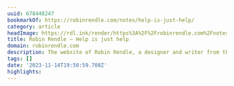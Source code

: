 ```yaml
---
uuid: 678448247
bookmarkOf: https://robinrendle.com/notes/help-is-just-help/
category: article
headImage: https://rdl.ink/render/https%3A%2F%2Frobinrendle.com%2Fnotes%2Fhelp-is-just-help%2F
title: Robin Rendle — Help is just help
domain: robinrendle.com
description: The website of Robin Rendle, a designer and writer from the UK.
tags: []
date: '2023-11-14T19:50:59.708Z'
highlights:
---
```



